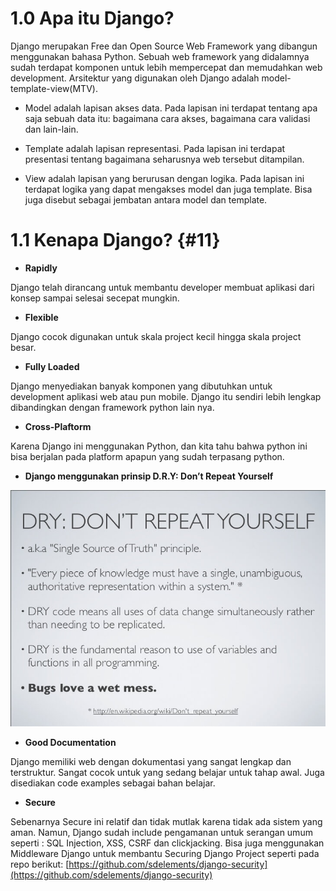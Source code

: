 # 1.0 Apa itu Django?

Django merupakan Free dan Open Source Web Framework yang dibangun menggunakan bahasa Python. Sebuah web framework yang didalamnya sudah terdapat komponen untuk lebih mempercepat dan memudahkan web development. Arsitektur yang digunakan oleh Django adalah model-template-view\(MTV\).

* Model adalah lapisan akses data. Pada lapisan ini terdapat tentang apa saja sebuah data itu: bagaimana cara akses, bagaimana cara validasi dan lain-lain.

* Template adalah lapisan representasi. Pada lapisan ini terdapat presentasi tentang bagaimana seharusnya web tersebut ditampilan.

* View adalah lapisan yang berurusan dengan logika. Pada lapisan ini terdapat logika yang dapat mengakses model dan juga template. Bisa juga disebut sebagai jembatan antara model dan template.

# 1.1 Kenapa Django? {#11}

* **Rapidly**

Django telah dirancang untuk membantu developer membuat aplikasi dari konsep sampai selesai secepat mungkin.

* **Flexible**

Django cocok digunakan untuk skala project kecil hingga skala project besar.

* **Fully Loaded**

Django menyediakan banyak komponen yang dibutuhkan untuk development aplikasi web atau pun mobile. Django itu sendiri lebih lengkap dibandingkan dengan framework python lain nya.

* **Cross-Plaftorm**

Karena Django ini menggunakan Python, dan kita tahu bahwa python ini bisa berjalan pada platform apapun yang sudah terpasang python.

* **Django menggunakan prinsip D.R.Y: Don’t Repeat Yourself**

![](/assets/dont-repeat-yourself.jpg)

* **Good Documentation**

Django memiliki web dengan dokumentasi yang sangat lengkap dan terstruktur. Sangat cocok untuk yang sedang belajar untuk tahap awal. Juga disediakan code examples sebagai bahan belajar.

* **Secure**

Sebenarnya Secure ini relatif dan tidak mutlak karena tidak ada sistem yang aman. Namun, Django sudah include pengamanan untuk serangan umum seperti : SQL Injection, XSS, CSRF dan clickjacking. Bisa juga menggunakan Middleware Django untuk membantu Securing Django Project seperti pada repo berikut: [https://github.com/sdelements/django-security](https://github.com/sdelements/django-security)


